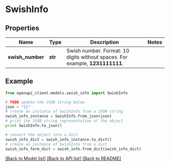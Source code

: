 # SwishInfo


## Properties
Name | Type | Description | Notes
------------ | ------------- | ------------- | -------------
**swish_number** | **str** | Swish number. Format: 10 digits without spaces. For example, **1231111111**. | 

## Example

```python
from openapi_client.models.swish_info import SwishInfo

# TODO update the JSON string below
json = "{}"
# create an instance of SwishInfo from a JSON string
swish_info_instance = SwishInfo.from_json(json)
# print the JSON string representation of the object
print SwishInfo.to_json()

# convert the object into a dict
swish_info_dict = swish_info_instance.to_dict()
# create an instance of SwishInfo from a dict
swish_info_form_dict = swish_info.from_dict(swish_info_dict)
```
[[Back to Model list]](../README.md#documentation-for-models) [[Back to API list]](../README.md#documentation-for-api-endpoints) [[Back to README]](../README.md)


